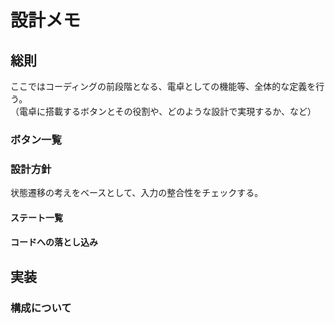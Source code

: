 # 設計メモ

## 総則

ここではコーディングの前段階となる、電卓としての機能等、全体的な定義を行う。  
（電卓に搭載するボタンとその役割や、どのような設計で実現するか、など）

### ボタン一覧

### 設計方針

状態遷移の考えをベースとして、入力の整合性をチェックする。

#### ステート一覧

#### コードへの落とし込み

## 実装

### 構成について
